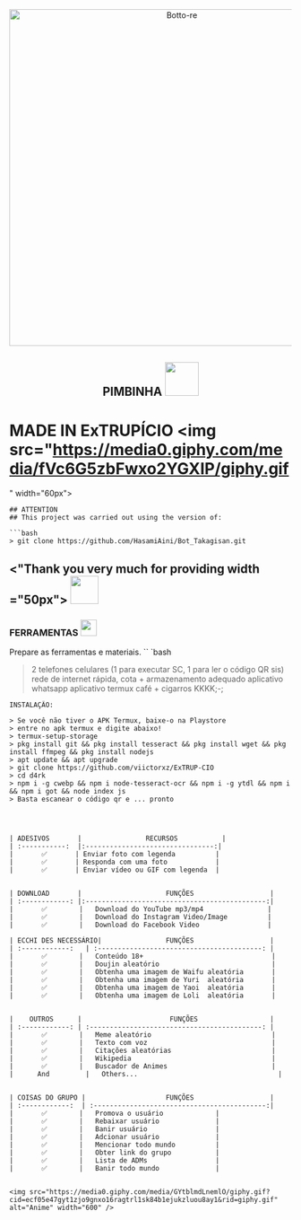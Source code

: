 <div align="center">
<img src="https://media1.giphy.com/media/LZmMH7lmHeNFe/giphy.gif?cid=ecf05e47dhlhvvz45tr6aoqzucvg06gelfxgkbhiiyrlvfqg&rid=giphy.gif" alt="Botto-re" width="600" />
 
 
 ## PIMBINHA <img src="https://media4.giphy.com/media/ZCh1xMxOh5a3S/giphy.gif" width="60px">
</div>



# MADE IN ExTRUPÍCIO <img src="https://media0.giphy.com/media/fVc6G5zbFwxo2YGXIP/giphy.gif
" width="60px">

```
## ATTENTION
## This project was carried out using the version of:

```bash
> git clone https://github.com/HasamiAini/Bot_Takagisan.git
```
## <"Thank you very much for providing width ="50px"> <img src="https://media1.giphy.com/media/Uv7jgxwTFaTGWlaQcR/giphy.gif" width="50px">

### FERRAMENTAS <img src="https://github.com/TheDudeThatCode/TheDudeThatCode/blob/master/Assets/Mario_Hello_Big.gif" width="29px">
Prepare as ferramentas e materiais.
`` `bash
> 2 telefones celulares (1 para executar SC, 1 para ler o código QR sis)
> rede de internet rápida, cota +
> armazenamento adequado
> aplicativo whatsapp
> aplicativo termux
> café + cigarros KKKK;-;
```
INSTALAÇÃO:

> Se você não tiver o APK Termux, baixe-o na Playstore
> entre no apk termux e digite abaixo!
> termux-setup-storage
> pkg install git && pkg install tesseract && pkg install wget && pkg install ffmpeg && pkg install nodejs
> apt update && apt upgrade
> git clone https://github.com/viictorxz/ExTRUP-CIO
> cd d4rk
> npm i -g cwebp && npm i node-tesseract-ocr && npm i -g ytdl && npm i  && npm i got && node index js
> Basta escanear o código qr e ... pronto




| ADESIVOS       |                RECURSOS           |
| :-----------:  |:--------------------------------:|
|       ✅       | Enviar foto com legenda          |
|       ✅       | Responda com uma foto            |
|       ✅       | Enviar vídeo ou GIF com legenda  |


| DOWNLOAD       |                     FUNÇÕES                   |
| :------------: |:---------------------------------------------:|
|       ✅        |   Download do YouTube mp3/mp4                |
|       ✅        |   Download do Instagram Video/Image          |
|       ✅        |   Download do Facebook Video                 |

| ECCHI DES NECESSÁRIO|                FUNÇÕES                   |
| :------------:   | :-----------------------------------------: |
|       ✅        |   Conteúdo 18+                                |
|       ✅        |   Doujin aleatório                            |
|       ✅        |   Obtenha uma imagem de Waifu aleatória       |
|       ✅        |   Obtenha uma imagem de Yuri  aleatória       |
|       ✅        |   Obtenha uma imagem de Yaoi  aleatória       |
|       ✅        |   Obtenha uma imagem de Loli  aleatória       |


|    OUTROS      |                      FUNÇÕES                  |
| :------------: | :-------------------------------------------: |
|       ✅        |   Meme aleatório                              |
|       ✅        |   Texto com voz                               |
|       ✅        |   Citações aleatórias                         |
|       ✅        |   Wikipedia                                   |
|       ✅        |   Buscador de Animes                          |
|      And         |   Others...                                   |


| COISAS DO GRUPO |                    FUNÇÕES                   |
| :------------:  | :-------------------------------------------:|
|       ✅        |   Promova o usuário             |
|       ✅        |   Rebaixar usuário              |
|       ✅        |   Banir usuário                 | 
|       ✅        |   Adcionar usuário              |
|       ✅        |   Mencionar todo mundo          |
|       ✅        |   Obter link do grupo           |
|       ✅        |   Lista de ADMs                 |
|       ✅        |   Banir todo mundo              |


<img src="https://media0.giphy.com/media/GYtblmdLnemlO/giphy.gif?cid=ecf05e47gyt1zjo9gnxo16ragtrl1sk84b1ejukzluou8ay1&rid=giphy.gif" alt="Anime" width="600" />